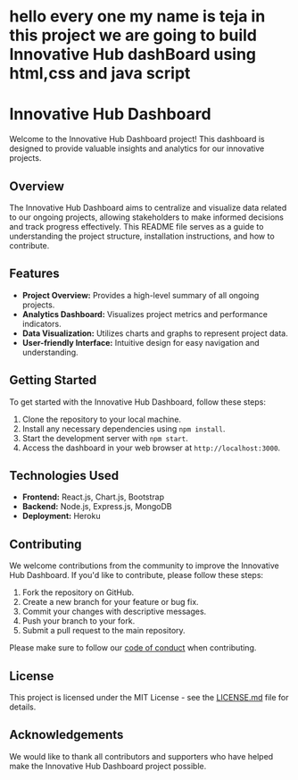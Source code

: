 
# hello every one my name is teja in this project we are going to build Innovative Hub dashBoard using html,css and java script 
# Innovative Hub Dashboard

Welcome to the Innovative Hub Dashboard project! This dashboard is designed to provide valuable insights and analytics for our innovative projects.

## Overview

The Innovative Hub Dashboard aims to centralize and visualize data related to our ongoing projects, allowing stakeholders to make informed decisions and track progress effectively. This README file serves as a guide to understanding the project structure, installation instructions, and how to contribute.

## Features

- **Project Overview:** Provides a high-level summary of all ongoing projects.
- **Analytics Dashboard:** Visualizes project metrics and performance indicators.
- **Data Visualization:** Utilizes charts and graphs to represent project data.
- **User-friendly Interface:** Intuitive design for easy navigation and understanding.

## Getting Started

To get started with the Innovative Hub Dashboard, follow these steps:

1. Clone the repository to your local machine.
2. Install any necessary dependencies using `npm install`.
3. Start the development server with `npm start`.
4. Access the dashboard in your web browser at `http://localhost:3000`.

## Technologies Used

- **Frontend:** React.js, Chart.js, Bootstrap
- **Backend:** Node.js, Express.js, MongoDB
- **Deployment:** Heroku

## Contributing

We welcome contributions from the community to improve the Innovative Hub Dashboard. If you'd like to contribute, please follow these steps:

1. Fork the repository on GitHub.
2. Create a new branch for your feature or bug fix.
3. Commit your changes with descriptive messages.
4. Push your branch to your fork.
5. Submit a pull request to the main repository.

Please make sure to follow our [code of conduct](CODE_OF_CONDUCT.md) when contributing.

## License

This project is licensed under the MIT License - see the [LICENSE.md](LICENSE.md) file for details.

## Acknowledgements

We would like to thank all contributors and supporters who have helped make the Innovative Hub Dashboard project possible.

